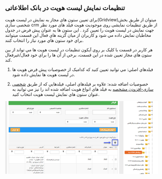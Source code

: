 ##  تنظیمات نمایش لیست هویت در بانک اطلاعاتی 

برای تعیین ستون هاي مجاز به نمايش در لیست هویت(Gridview)میتوان از طریق بخش شخصی سازی crm از طریق تنظیمات نمایشی روی موجودیت هویت فیلد های مورد نظر جهت نمایش در لیست هویت را تعیین کرد . اين ستون ها به عنوان پیش فرض در جدول مخاطبان نمايش داده مي شود و کاربران از ميان گزينه هاي فعال اين قسمت میتوانند براي خود ستون هاي مورد نياز را انتخاب کنند.

هر کاربر در قسمت  با کليک بر روي آيکون تنظيمات در لیست هویت ها مي تواند از بين ستون هاي مجاز تعيين شده در اين قسمت، برخي از آن ها را براي خود فعال/غيرفعال کند.


1. فيلدهاي اصلي: مي توانيد تعيين کنيد که کداميک از خصوصيات پيش فرض هویت ها در ليست هویت ها نمايش داده شود.

2. خصوصيات اضافه شده: علاوه بر فيلدهاي اصلي، فيلدهايي که از طريق [شخصی سازی-افزودن مشخصه](https://github.com/1stco/PayamGostarDocs/blob/master/help%202.5.4/Settings/Personalization-crm/Overview/General-information/Add-features/Add-features.md) به  فیلد های انواع هویت اضافه شده اند را نيز مي توانيد به عنوان ستون هاي نمايش لیست هویت انتخاب کنيد.


![](bank6.png)


